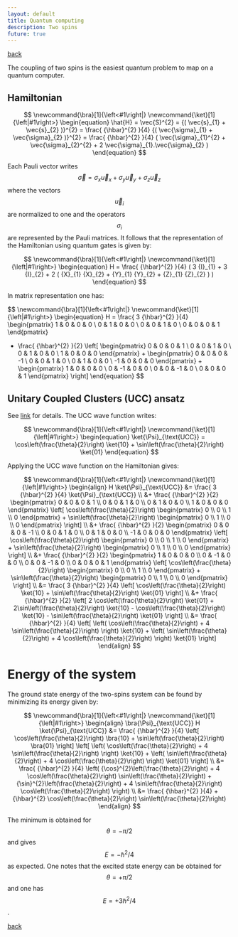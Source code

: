 ```yaml
---
layout: default
title: Quantum computing
description: Two spins
future: true
---
```


[back](./)

The coupling of two spins is the easiest quantum problem to map on a quantum computer. 

## Hamiltonian

$$
\newcommand{\bra}[1]{\left<#1\right|}
\newcommand{\ket}[1]{\left|#1\right>}
\begin{equation}
  \hat{H} = \vec{S}^{2} = {( \vec{s}_{1} + \vec{s}_{2} )}^{2} = \frac{ {\hbar}^{2} }{4} {( \vec{\sigma}_{1} + \vec{\sigma}_{2} )}^{2} = \frac{ {\hbar}^{2} }{4} ( \vec{\sigma}_{1}^{2} + \vec{\sigma}_{2}^{2} + 2 \vec{\sigma}_{1}.\vec{\sigma}_{2} )
\end{equation}
$$

Each Pauli vector writes $${ \vec{\sigma} = {\sigma}_{x} \vec{u}_{x} + {\sigma}_{y} \vec{u}_{y} + {\sigma}_{z} \vec{u}_{z} }$$ where the vectors $${ \vec{u}_{i} }$$ are normalized to one and the operators $${ {\sigma}_{i} }$$ are represented by the Pauli matrices. It follows that the representation of the Hamiltonian using quantum gates is given by:  

$$
\newcommand{\bra}[1]{\left<#1\right|}
\newcommand{\ket}[1]{\left|#1\right>}
\begin{equation}
  H = \frac{ {\hbar}^{2} }{4} ( 3 {I}_{1} + 3 {I}_{2} + 2 ( {X}_{1} {X}_{2} + {Y}_{1} {Y}_{2} + {Z}_{1} {Z}_{2} ) )
\end{equation}
$$

In matrix representation one has:  

$$
\newcommand{\bra}[1]{\left<#1\right|}
\newcommand{\ket}[1]{\left|#1\right>}
\begin{equation}
  H = \frac{ 3 {\hbar}^{2} }{4}
  \begin{pmatrix}
    1 & 0 & 0 & 0 \\
    0 & 1 & 0 & 0 \\
    0 & 0 & 1 & 0 \\
    0 & 0 & 0 & 1
  \end{pmatrix} 
  + \frac{ {\hbar}^{2} }{2} \left[ 
  \begin{pmatrix}
    0 & 0 & 0 & 1 \\
    0 & 0 & 1 & 0 \\
    0 & 1 & 0 & 0 \\
    1 & 0 & 0 & 0
  \end{pmatrix} + 
  \begin{pmatrix}
    0 & 0 & 0 & -1 \\
    0 & 0 & 1 & 0 \\
    0 & 1 & 0 & 0 \\
    -1 & 0 & 0 & 0
  \end{pmatrix} + 
  \begin{pmatrix}
    1 & 0 & 0 & 0 \\
    0 & -1 & 0 & 0 \\
    0 & 0 & -1 & 0 \\
    0 & 0 & 0 & 1
  \end{pmatrix} 
  \right]
\end{equation}
$$

## Unitary Coupled Clusters (UCC) ansatz

See [link](./page_qc_pn) for details. The UCC wave function writes:  

$$
\newcommand{\bra}[1]{\left<#1\right|}
\newcommand{\ket}[1]{\left|#1\right>}
\begin{equation}
  \ket{\Psi}_{\text{UCC}} = \cos\left(\frac{\theta}{2}\right) \ket{10} + \sin\left(\frac{\theta}{2}\right) \ket{01}
\end{equation}
$$

Applying the UCC wave function on the Hamiltonian gives:  

$$
\newcommand{\bra}[1]{\left<#1\right|}
\newcommand{\ket}[1]{\left|#1\right>}
\begin{align}
  H \ket{\Psi}_{\text{UCC}} &= 
  \frac{ 3 {\hbar}^{2} }{4} \ket{\Psi}_{\text{UCC}} \\
  &+ \frac{ {\hbar}^{2} }{2} 
  \begin{pmatrix}
    0 & 0 & 0 & 1 \\
    0 & 0 & 1 & 0 \\
    0 & 1 & 0 & 0 \\
    1 & 0 & 0 & 0
  \end{pmatrix} \left[ 
		\cos\left(\frac{\theta}{2}\right) 
  \begin{pmatrix}
    0 \\
    0 \\
    1 \\
    0 
  \end{pmatrix} + \sin\left(\frac{\theta}{2}\right) 
  \begin{pmatrix}
    0 \\
    1 \\
    0 \\
    0 
  \end{pmatrix}
  \right] \\
  &+ \frac{ {\hbar}^{2} }{2} 
  \begin{pmatrix}
    0 & 0 & 0 & -1 \\
    0 & 0 & 1 & 0 \\
    0 & 1 & 0 & 0 \\
    -1 & 0 & 0 & 0
  \end{pmatrix} \left[ 
		\cos\left(\frac{\theta}{2}\right) 
  \begin{pmatrix}
    0 \\
    0 \\
    1 \\
    0 
  \end{pmatrix} + \sin\left(\frac{\theta}{2}\right) 
  \begin{pmatrix}
    0 \\
    1 \\
    0 \\
    0 
  \end{pmatrix}
  \right] \\ 
  &+ \frac{ {\hbar}^{2} }{2} 
  \begin{pmatrix}
    1 & 0 & 0 & 0 \\
    0 & -1 & 0 & 0 \\
    0 & 0 & -1 & 0 \\
    0 & 0 & 0 & 1
  \end{pmatrix} \left[ 
		\cos\left(\frac{\theta}{2}\right) 
  \begin{pmatrix}
    0 \\
    0 \\
    1 \\
    0 
  \end{pmatrix} + \sin\left(\frac{\theta}{2}\right) 
  \begin{pmatrix}
    0 \\
    1 \\
    0 \\
    0 
  \end{pmatrix}
  \right] \\
  &= \frac{ 3 {\hbar}^{2} }{4} \left[ \cos\left(\frac{\theta}{2}\right) \ket{10} + \sin\left(\frac{\theta}{2}\right) \ket{01} \right] \\
  &+ \frac{ {\hbar}^{2} }{2} \left[ 2 \cos\left(\frac{\theta}{2}\right) \ket{01} + 2\sin\left(\frac{\theta}{2}\right) \ket{10} - \cos\left(\frac{\theta}{2}\right) \ket{10} - \sin\left(\frac{\theta}{2}\right) \ket{01} \right] \\
  &= \frac{ {\hbar}^{2} }{4} \left[ \left( \cos\left(\frac{\theta}{2}\right) + 4 \sin\left(\frac{\theta}{2}\right) \right) \ket{10} + \left( \sin\left(\frac{\theta}{2}\right) + 4 \cos\left(\frac{\theta}{2}\right) \right) \ket{01} \right] 
\end{align}
$$

# Energy of the system

The ground state energy of the two-spins system can be found by minimizing its energy given by:  

$$
\newcommand{\bra}[1]{\left<#1\right|}
\newcommand{\ket}[1]{\left|#1\right>}
\begin{align}
  \bra{\Psi}_{\text{UCC}} H \ket{\Psi}_{\text{UCC}} &= \frac{ {\hbar}^{2} }{4} \left[ \cos\left(\frac{\theta}{2}\right) \bra{10} + \sin\left(\frac{\theta}{2}\right) \bra{01} \right] \left[ \left( \cos\left(\frac{\theta}{2}\right) + 4 \sin\left(\frac{\theta}{2}\right) \right) \ket{10} + \left( \sin\left(\frac{\theta}{2}\right) + 4 \cos\left(\frac{\theta}{2}\right) \right) \ket{01} \right] \\
  &= \frac{ {\hbar}^{2} }{4} \left( {\cos}^{2}\left(\frac{\theta}{2}\right) + 4 \cos\left(\frac{\theta}{2}\right) \sin\left(\frac{\theta}{2}\right) + {\sin}^{2}\left(\frac{\theta}{2}\right) + 4 \sin\left(\frac{\theta}{2}\right) \cos\left(\frac{\theta}{2}\right) \right) \\
  &= \frac{ {\hbar}^{2} }{4} + {\hbar}^{2} \cos\left(\frac{\theta}{2}\right) \sin\left(\frac{\theta}{2}\right) 
\end{align}
$$

The minimum is obtained for $${ \theta = -\pi/2 }$$ and gives $${ E = - {\hbar}^{2}/4 }$$ as expected. One notes that the excited state energy can be obtained for $${ \theta = +\pi/2 }$$ and one has $${ E = + 3 {\hbar}^{2}/4 }$$.




[back](./)
